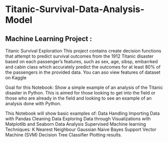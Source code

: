 # Titanic-Survival-Data-Analysis-Model
## Machine Learning Project : 
Titanic Survival Exploration This project contains create decision functions that attempt to predict survival outcomes from the 1912 Titanic disaster based on each passenger’s features, such as sex, age, sibsp, embarrked and cabin class which accurately predict the outcomes for at least 80% of the passengers in the provided data.  You can aso view features of dataset on Kaggle

Goal for this Notebook:
Show a simple example of an analysis of the Titanic disaster in Python. This is aimed for those looking to get into the field or those who are already in the field and looking to see an example of an analysis done with Python.

This Notebook will show basic examples of:
Data Handling
Importing Data with Pandas
Cleaning Data
Exploring Data through Visualizations with Matplotlib and Seaborn
Data Analysis
Supervised Machine learning Techniques:
K Nearest Neighbour
Gaussian Naive Bayes
Support Vector Machine (SVM)
Decision Tree Classifier
Plotting results.
